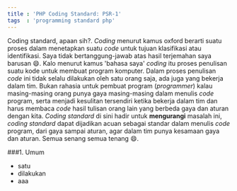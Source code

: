 ```yaml
---
title : 'PHP Coding Standard: PSR-1'
tags  : 'programming standard php'
---
```


Coding standard, apaan sih?. _Coding_ menurut kamus oxford berarti suatu proses 
dalam menetapkan suatu _code_ untuk tujuan klasifikasi atau identifikasi. Saya
tidak bertanggung-jawab atas hasil terjemahan saya barusan :smile:. Kalo menurut
kamus 'bahasa saya' _coding_ itu proses penulisan suatu kode untuk membuat
program komputer. Dalam proses penulisan _code_ ini tidak selalu dilakukan 
oleh satu orang saja, ada juga yang bekerja dalam tim. Bukan rahasia untuk 
pembuat program (_programmer_) kalau masing-masing orang punya gaya masing-masing
dalam menulis _code_ program, serta menjadi kesulitan tersendiri ketika bekerja dalam
tim dan harus membaca _code_ hasil tulisan orang lain yang berbeda gaya dan aturan
dengan kita. _Coding standard_ di sini hadir untuk __mengurangi__ masalah ini,
_coding standard_ dapat dijadikan acuan sebagai standar dalam menulis _code_ 
program, dari gaya sampai aturan, agar dalam tim punya kesamaan gaya dan aturan. 
Semua senang semua tenang :smile:.

###1. Umum
  - satu
  - dilakukan
  - aaa
